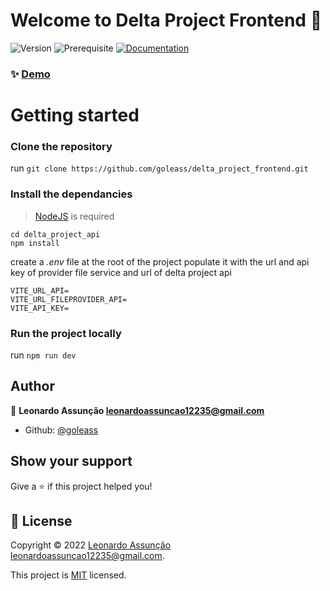 # Welcome to Delta Project Frontend 👋
![Version](https://img.shields.io/badge/version-1.0.0-blue.svg?cacheSeconds=2592000)
![Prerequisite](https://img.shields.io/badge/node-%3E%3D18.12.1-blue.svg)
[![Documentation](https://img.shields.io/badge/documentation-yes-brightgreen.svg)](https://github.com/goleass/delta_project_frontend#readme)


### ✨ [Demo](https://delta-project-frontend.vercel.app)

# Getting started

### Clone the repository

run `git clone https://github.com/goleass/delta_project_frontend.git`

### Install the dependancies

> [NodeJS](https://nodejs.dev/) is required

```
cd delta_project_api
npm install
```

create a _.env_ file at the root of the project
populate it with the url and api key of provider file service and url of delta project api 

```
VITE_URL_API=
VITE_URL_FILEPROVIDER_API=
VITE_API_KEY=
```
### Run the project locally

run `npm run dev`

## Author

👤 **Leonardo Assunção <leonardoassuncao12235@gmail.com>**

* Github: [@goleass](https://github.com/goleass)

## Show your support

Give a ⭐️ if this project helped you!


## 📝 License

Copyright © 2022 [Leonardo Assunção <leonardoassuncao12235@gmail.com>](https://github.com/goleass).

This project is [MIT](https://github.com/goleass/delta_project_api/blob/master/LICENSE) licensed.
